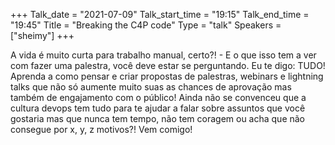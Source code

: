 +++
Talk_date = "2021-07-09"
Talk_start_time = "19:15"
Talk_end_time = "19:45"
Title = "Breaking the C4P code"
Type = "talk"
Speakers = ["sheimy"]
+++

A vida é muito curta para trabalho manual, certo?! - E o que isso tem a ver com fazer uma palestra, você deve estar se perguntando. 
Eu te digo: TUDO!
Aprenda a como pensar e criar propostas de palestras, webinars e lightning talks que não só aumente muito suas as chances de aprovação mas também de engajamento com o público!
Ainda não se convenceu que a cultura devops tem tudo para te ajudar a falar sobre assuntos que você gostaria mas que nunca tem tempo, não tem coragem ou acha que não consegue por x, y, z motivos?!
Vem comigo! 
